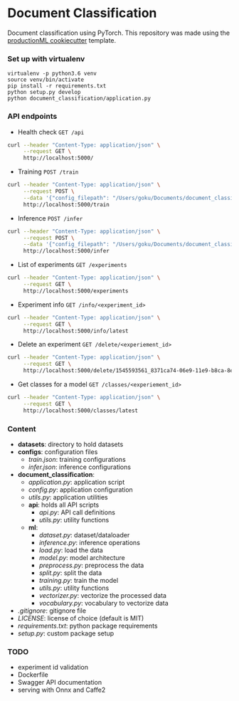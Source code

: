 # Document Classification

Document classification using PyTorch. This repository was made using the [productionML cookiecutter](https://github.com/practicalAI/productionML) template.

### Set up with virtualenv
```
virtualenv -p python3.6 venv
source venv/bin/activate
pip install -r requirements.txt
python setup.py develop
python document_classification/application.py
```

### API endpoints
- Health check `GET /api`
```bash
curl --header "Content-Type: application/json" \
     --request GET \
     http://localhost:5000/
```

- Training `POST /train`
```bash
curl --header "Content-Type: application/json" \
     --request POST \
     --data '{"config_filepath": "/Users/goku/Documents/document_classification/configs/train.json"}' \
     http://localhost:5000/train
```

- Inference `POST /infer`
```bash
curl --header "Content-Type: application/json" \
     --request POST \
     --data '{"config_filepath": "/Users/goku/Documents/document_classification/configs/infer.json"}' \
     http://localhost:5000/infer
```

- List of experiments `GET /experiments`
```bash
curl --header "Content-Type: application/json" \
     --request GET \
     http://localhost:5000/experiments
```

- Experiment info `GET /info/<experiment_id>`
```bash
curl --header "Content-Type: application/json" \
     --request GET \
     http://localhost:5000/info/latest
```

- Delete an experiment `GET /delete/<experiement_id>`
```bash
curl --header "Content-Type: application/json" \
     --request GET \
     http://localhost:5000/delete/1545593561_8371ca74-06e9-11e9-b8ca-8e0065915101
```

- Get classes for a model `GET /classes/<experiement_id>`
```bash
curl --header "Content-Type: application/json" \
     --request GET \
     http://localhost:5000/classes/latest
```

### Content
- **datasets**: directory to hold datasets
- **configs**: configuration files
    - *train.json*: training configurations
    - *infer.json*: inference configurations
- **document_classification**:
    - *application.py*: application script
    - *config.py*: application configuration
    - *utils.py*: application utilities
    - **api**: holds all API scripts
        - *api.py*: API call definitions
        - *utils.py*: utility functions
    - **ml**:
        - *dataset.py*: dataset/dataloader
        - *inference.py*: inference operations
        - *load.py*: load the data
        - *model.py*: model architecture
        - *preprocess.py*: preprocess the data
        - *split.py*: split the data
        - *training.py*: train the model
        - *utils.py*: utility functions
        - *vectorizer.py*: vectorize the processed data
        - *vocabulary.py*: vocabulary to vectorize data
- *.gitignore*: gitignore file
- *LICENSE*: license of choice (default is MIT)
- *requirements.txt*: python package requirements
- *setup.py*: custom package setup


### TODO
- experiment id validation
- Dockerfile
- Swagger API documentation
- serving with Onnx and Caffe2

